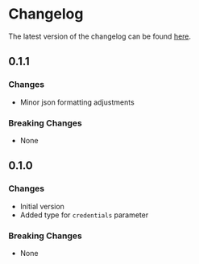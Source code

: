 # Changelog

The latest version of the changelog can be found [here](https://github.com/Azure/bicep-registry-modules/blob/main/avm/res/api-management/service/logger/CHANGELOG.md).

## 0.1.1

### Changes

- Minor json formatting adjustments

### Breaking Changes

- None

## 0.1.0

### Changes

- Initial version
- Added type for `credentials` parameter

### Breaking Changes

- None
